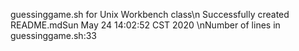 guessinggame.sh for Unix Workbench class\n
Successfully created README.mdSun May 24 14:02:52 CST 2020
\nNumber of lines in guessinggame.sh:33
